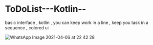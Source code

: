 # ToDoList---Kotlin--
basic interface , kotlin , you can keep work in a line , keep you task in a sequence , colored ui 

![WhatsApp Image 2021-04-06 at 22 42 28](https://user-images.githubusercontent.com/56763840/116292724-a5592700-a7b3-11eb-8c2a-1814af7ccc08.jpeg)
